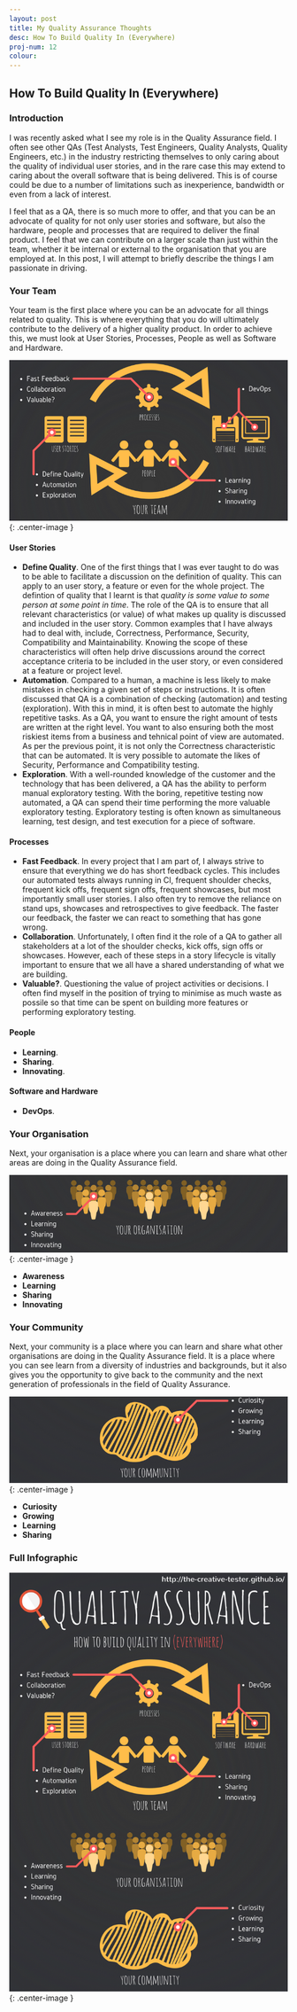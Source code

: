 ```yaml
---
layout: post
title: My Quality Assurance Thoughts
desc: How To Build Quality In (Everywhere)
proj-num: 12
colour: 
---
```




## How To Build Quality In (Everywhere)

### Introduction

I was recently asked what I see my role is in the Quality Assurance field.  I often see other QAs (Test Analysts, Test Engineers, Quality Analysts, Quality Engineers, etc.) in the industry restricting themselves to only caring about the quality of individual user stories, and in the rare case this may extend to caring about the overall software that is being delivered.  This is of course could be due to a number of limitations such as inexperience, bandwidth or even from a lack of interest.  

I feel that as a QA, there is so much more to offer, and that you can be an advocate of quality for not only user stories and software, but also the hardware, people and processes that are required to deliver the final product.  I feel that we can contribute on a larger scale than just within the team, whether it be internal or external to the organisation that you are employed at.  In this post, I will attempt to briefly describe the things I am passionate in driving.

### Your Team

Your team is the first place where you can be an advocate for all things related to quality.  This is where everything that you do will ultimately contribute to the delivery of a higher quality product.  In order to achieve this, we must look at User Stories, Processes, People as well as Software and Hardware.

![Quality Assurance Your Team](../images/Quality-YourTeam.png){: .center-image }

#### User Stories

* **Define Quality**.  One of the first things that I was ever taught to do was to be able to facilitate a discussion on the definition of quality.  This can apply to an user story, a feature or even for the whole project.  The defintion of quality that I learnt is that _quality is some value to some person at some point in time_.  The role of the QA is to ensure that all relevant characteristics (or value) of what makes up quality is discussed and included in the user story.  Common examples that I have always had to deal with, include, Correctness, Performance, Security, Compatibility and Maintainability.  Knowing the scope of these characteristics will often help drive discussions around the correct acceptance criteria to be included in the user story, or even considered at a feature or project level.
* **Automation**.  Compared to a human, a machine is less likely to make mistakes in checking a given set of steps or instructions.  It is often discussed that QA is a combination of checking (automation) and testing (exploration).  With this in mind, it is often best to automate the highly repetitive tasks.  As a QA, you want to ensure the right amount of tests are written at the right level.  You want to also ensuring both the most riskiest items from a business and tehnical point of view are automated.  As per the previous point, it is not only the Correctness characteristic that can be automated.  It is very possible to automate the likes of Security, Performance and Compatibility testing.
* **Exploration**.  With a well-rounded knowledge of the customer and the technology that has been delivered, a QA has the ability to perform manual exploratory testing.  With the boring, repetitive testing now automated, a QA can spend their time performing the more valuable exploratory testing.  Exploratory testing is often known as simultaneous learning, test design, and test execution for a piece of software.

#### Processes

* **Fast Feedback**.  In every project that I am part of, I always strive to ensure that everything we do has short feedback cycles.  This includes our automated tests always running in CI, frequent shoulder checks, frequent kick offs, frequent sign offs, frequent showcases, but most importantly small user stories.  I also often try to remove the reliance on stand ups, showcases and retrospectives to give feedback.  The faster our feedback, the faster we can react to something that has gone wrong.
* **Collaboration**.  Unfortunately, I often find it the role of a QA to gather all stakeholders at a lot of the shoulder checks, kick offs, sign offs or showcases.  However, each of these steps in a story lifecycle is vitally important to ensure that we all have a shared understanding of what we are building.
* **Valuable?**.  Questioning the value of project activities or decisions.  I often find myself in the position of trying to minimise as much waste as possile so that time can be spent on building more features or performing exploratory testing.

#### People

* **Learning**.
* **Sharing**.
* **Innovating**.

#### Software and Hardware

* **DevOps**.

### Your Organisation

Next, your organisation is a place where you can learn and share what other areas are doing in the Quality Assurance field.

![Quality Assurance Your Organisation](../images/Quality-YourOrganisation.png){: .center-image }

* **Awareness**
* **Learning**
* **Sharing**
* **Innovating**

### Your Community

Next, your community is a place where you can learn and share what other organisations are doing in the Quality Assurance field.  It is a place where you can see learn from a diversity of industries and backgrounds, but it also gives you the opportunity to give back to the community and the next generation of professionals in the field of Quality Assurance.

![Quality Assurance Your Community](../images/Quality-YourCommunity.png){: .center-image }

* **Curiosity**
* **Growing**
* **Learning**
* **Sharing**

### Full Infographic

![Quality Assurance Full Infographic](../images/Quality.png){: .center-image }
